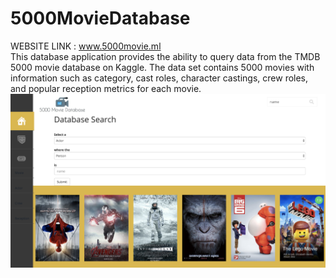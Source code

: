 # 5000MovieDatabase
WEBSITE LINK : www.5000movie.ml<br>
This database application provides the ability to query data from the TMDB 5000 movie database on Kaggle. The data set contains 5000 movies with information such as category, cast roles, character castings, crew roles, and popular reception metrics for each movie.
![5000MovieDatabase](https://github.com/mengzhicao0414/5000MovieDatabase/blob/master/images/screenshot.png)
